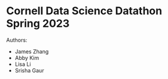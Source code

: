 # Cornell Data Science Datathon Spring 2023

Authors:

- James Zhang
- Abby Kim
- Lisa Li
- Srisha Gaur
